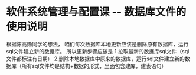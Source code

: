 # 软件系统管理与配置课 -- 数据库文件的使用说明
根据陈高勋同学的想法，
咱们每次数据库本地更新应该是删除原有数据库，运行sql文件建立新的数据库。
所以更新步骤应该是
1.拉取最新的数据库sql文件（sql文件都标注有日期）
2.删除本地数据库中原来的数据库，运行sql文件建立新的数据库（所有sql文件均是结构+数据的形式，里面包含建库，建表语句）
